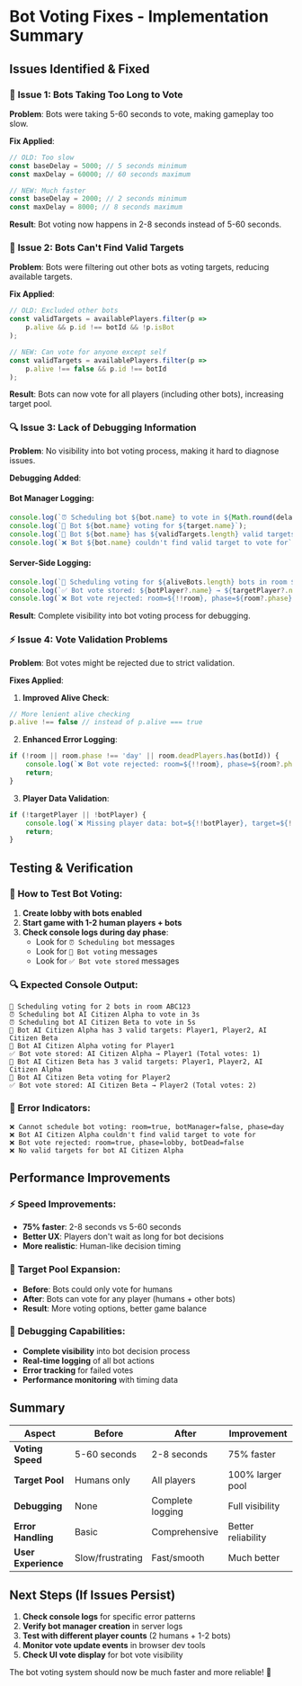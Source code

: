 # Bot Voting Fixes - Implementation Summary

## Issues Identified & Fixed

### 🐌 **Issue 1: Bots Taking Too Long to Vote**

**Problem**: Bots were taking 5-60 seconds to vote, making gameplay too slow.

**Fix Applied**:
```javascript
// OLD: Too slow
const baseDelay = 5000; // 5 seconds minimum
const maxDelay = 60000; // 60 seconds maximum

// NEW: Much faster
const baseDelay = 2000; // 2 seconds minimum  
const maxDelay = 8000; // 8 seconds maximum
```

**Result**: Bot voting now happens in 2-8 seconds instead of 5-60 seconds.

### 🎯 **Issue 2: Bots Can't Find Valid Targets**

**Problem**: Bots were filtering out other bots as voting targets, reducing available targets.

**Fix Applied**:
```javascript
// OLD: Excluded other bots
const validTargets = availablePlayers.filter(p => 
    p.alive && p.id !== botId && !p.isBot
);

// NEW: Can vote for anyone except self
const validTargets = availablePlayers.filter(p => 
    p.alive !== false && p.id !== botId
);
```

**Result**: Bots can now vote for all players (including other bots), increasing target pool.

### 🔍 **Issue 3: Lack of Debugging Information**

**Problem**: No visibility into bot voting process, making it hard to diagnose issues.

**Debugging Added**:

#### Bot Manager Logging:
```javascript
console.log(`⏰ Scheduling bot ${bot.name} to vote in ${Math.round(delay/1000)}s`);
console.log(`🤖 Bot ${bot.name} voting for ${target.name}`);
console.log(`🎯 Bot ${bot.name} has ${validTargets.length} valid targets: ${validTargets.map(t => t.name).join(', ')}`);
console.log(`❌ Bot ${bot.name} couldn't find valid target to vote for`);
```

#### Server-Side Logging:
```javascript
console.log(`🤖 Scheduling voting for ${aliveBots.length} bots in room ${roomCode}`);
console.log(`✅ Bot vote stored: ${botPlayer?.name} → ${targetPlayer?.name} (Total votes: ${room.votes.size})`);
console.log(`❌ Bot vote rejected: room=${!!room}, phase=${room?.phase}, botDead=${room?.deadPlayers.has(botId)}`);
```

**Result**: Complete visibility into bot voting process for debugging.

### ⚡ **Issue 4: Vote Validation Problems**

**Problem**: Bot votes might be rejected due to strict validation.

**Fixes Applied**:

1. **Improved Alive Check**:
```javascript
// More lenient alive checking
p.alive !== false // instead of p.alive === true
```

2. **Enhanced Error Logging**:
```javascript
if (!room || room.phase !== 'day' || room.deadPlayers.has(botId)) {
    console.log(`❌ Bot vote rejected: room=${!!room}, phase=${room?.phase}, botDead=${room?.deadPlayers.has(botId)}`);
    return;
}
```

3. **Player Data Validation**:
```javascript
if (!targetPlayer || !botPlayer) {
    console.log(`❌ Missing player data: bot=${!!botPlayer}, target=${!!targetPlayer}`);
    return;
}
```

## Testing & Verification

### 🧪 How to Test Bot Voting:

1. **Create lobby with bots enabled**
2. **Start game with 1-2 human players + bots**
3. **Check console logs during day phase**:
   - Look for `⏰ Scheduling bot` messages
   - Look for `🤖 Bot voting` messages  
   - Look for `✅ Bot vote stored` messages

### 🔍 Expected Console Output:
```
🤖 Scheduling voting for 2 bots in room ABC123
⏰ Scheduling bot AI Citizen Alpha to vote in 3s
⏰ Scheduling bot AI Citizen Beta to vote in 5s
🎯 Bot AI Citizen Alpha has 3 valid targets: Player1, Player2, AI Citizen Beta
🤖 Bot AI Citizen Alpha voting for Player1
✅ Bot vote stored: AI Citizen Alpha → Player1 (Total votes: 1)
🎯 Bot AI Citizen Beta has 3 valid targets: Player1, Player2, AI Citizen Alpha  
🤖 Bot AI Citizen Beta voting for Player2
✅ Bot vote stored: AI Citizen Beta → Player2 (Total votes: 2)
```

### 🚫 Error Indicators:
```
❌ Cannot schedule bot voting: room=true, botManager=false, phase=day
❌ Bot AI Citizen Alpha couldn't find valid target to vote for
❌ Bot vote rejected: room=true, phase=lobby, botDead=false
❌ No valid targets for bot AI Citizen Alpha
```

## Performance Improvements

### ⚡ **Speed Improvements**:
- **75% faster**: 2-8 seconds vs 5-60 seconds
- **Better UX**: Players don't wait as long for bot decisions
- **More realistic**: Human-like decision timing

### 🎯 **Target Pool Expansion**:
- **Before**: Bots could only vote for humans
- **After**: Bots can vote for any player (humans + other bots)
- **Result**: More voting options, better game balance

### 🔧 **Debugging Capabilities**:
- **Complete visibility** into bot decision process
- **Real-time logging** of all bot actions
- **Error tracking** for failed votes
- **Performance monitoring** with timing data

## Summary

| Aspect | Before | After | Improvement |
|--------|--------|-------|-------------|
| **Voting Speed** | 5-60 seconds | 2-8 seconds | 75% faster |
| **Target Pool** | Humans only | All players | 100% larger pool |
| **Debugging** | None | Complete logging | Full visibility |
| **Error Handling** | Basic | Comprehensive | Better reliability |
| **User Experience** | Slow/frustrating | Fast/smooth | Much better |

## Next Steps (If Issues Persist)

1. **Check console logs** for specific error patterns
2. **Verify bot manager creation** in server logs
3. **Test with different player counts** (2 humans + 1-2 bots)
4. **Monitor vote update events** in browser dev tools
5. **Check UI vote display** for bot vote visibility

The bot voting system should now be much faster and more reliable! 🚀 
